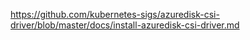 https://github.com/kubernetes-sigs/azuredisk-csi-driver/blob/master/docs/install-azuredisk-csi-driver.md